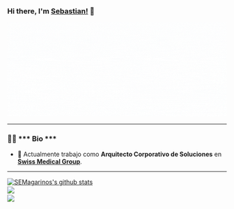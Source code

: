 ### Hi there, I'm [Sebastian!](https://smagarinos.com.ar) 👋

[![header](header.gif)](https://linkedin.com/in/smagarinos)


---
### 👨‍🚀 *** Bio ***

- 🏢 Actualmente trabajo como **Arquitecto Corporativo de Soluciones** en  **[Swiss Medical Group](https://swissmedical.com.ar)**.
<!-- - ⚙️ Uso a diario herramientas de ofimatica ``, `.ipynb`, `.ts` and **relevant technologies**. 
- 🌍 Soy **Flutter Community**.
- 🌱 Learning all about **Open Source**.
- 💬 Ask me about **Mobile Development** or... memes?
- ⚡️ Fun fact: I live ***alone***.
-->

---
<Info open>
<a href="https://smagarinos.com.ar">
  <img align="center" src="https://github-readme-stats.vercel.app/api?username=SEMagarinos&show_icons=true&include_all_commits=true&theme=material-palenight" alt="SEMagarinos's github stats" />
</a>
<br>
<a href="https://smagarinos.com.ar">
  <!-- Change the `github-readme-stats.anuraghazra1.vercel.app` to `github-readme-stats.vercel.app`  -->
  <img align="center" src="https://github-readme-stats.vercel.app/api/top-langs/?username=SEMagarinos&layout=compact&theme=material-palenight" />
</a>
<br>
<a href="https://smagarinos.com.ar">
  <!-- Change the `github-readme-stats.anuraghazra1.vercel.app` to `github-readme-stats.vercel.app`  -->
  <img align="center" src="https://github-readme-stats.vercel.app/api/pin/?username=SEMagarinos&repo=github-readme-stats&theme=material-palenight" />
</a>    
</Info>
